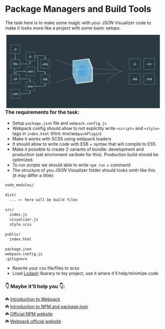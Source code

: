 # Package Managers and Build Tools

The task here is to make some magic with your JSON Visualizer code to make it looks more like a project with some basic setups.

<div  style="float: right" align="center">
  <img src="../assets/webpack.png" width="500px"/>
</div>

### The requirements for the task:

- Setup `package.json` file and `webpack.config.js`
- Webpack config should allow to not explicitly write `<script>` and `<style>` tags in `index.html` (Hint: `HtmlWebpackPlugin`)
- Make it works with SCSS using webpack loaders
- It should allow to write code with ES6 + syntax that will compile to ES5.
- Make it possible to create 2 variants of bundle: development and production (set enviroment varibale for this). Production build should be optimized.
- To run scripts we should able to write `npm run` + command
- The structure of you JSON Visualizer folder should looks smth like this (it may differ a little):

```
node_modules/

dist/
  ... <- here will be build files

src/
  index.js
  visualizer.js
  style.scss

public/
  index.html

package.json
webpack.config.js
.gitignore
```

- Rewrite your css file/files to scss
- Load [Lodash](https://lodash.com/docs/4.17.15) libarary to toy project, use it where it'll help/minimize code

### 👇 Maybe it'll help you 👇:

☘️ [Introduction to Webpack](https://medium.com/habilelabs/introduction-to-webpack-why-do-we-need-it-f9b8d003884d)</br>
☘️ [Introduction to NPM and package.json](https://www.freecodecamp.org/news/what-is-npm-a-node-package-manager-tutorial-for-beginners/)</br>
☘️ [Official NPM website](https://www.npmjs.com/)</br>
☘️ [Webpack official website](https://webpack.js.org/)</br>
